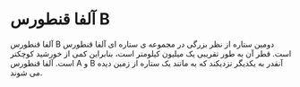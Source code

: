 # آلفا قنطورس B

آلفا قنطورس B دومین ستاره از نظر بزرگی در مجموعه ی ستاره ای آلفا قنطورس است. قطر
آن به طور تقریبی یک میلیون کیلومتر است، بنابراین کمی از خورشید کوچکتر است. آلفا
قنطورس A و B آنقدر به یکدیگر نزدیکند که به مانند یک ستاره از زمین دیده می شوند.

